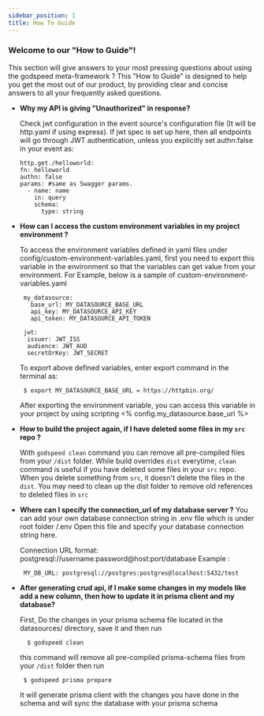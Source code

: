 ```yaml
---
sidebar_position: 1
title: How To Guide
---
```

### Welcome to our "How to Guide"!

This section will give answers to your most pressing questions about using the godspeed meta-framework ? This "How to Guide" is designed to help you get the most out of our product, by providing clear and concise answers to all your frequently asked questions.
<!-- It is designed to be easy to follow and understand, with step-by-step instructions and screenshots to help illustrate each process.  -->

- **Why my API is giving "Unauthorized" in response?**

  Check jwt configuration in the event source's configuration file (It will be http.yaml if using express). If jwt spec is set up here, then all endpoints will go through JWT authentication, unless you explicitly set authn:false in your event as:
  ```
  http.get./helloworld:
  fn: helloworld
  authn: false
  params: #same as Swagger params.
    - name: name
      in: query
      schema:
        type: string
  ```

- **How can I access the custom environment variables in my project environment ?**

  To access the environment variables defined in yaml files under config/custom-environment-variables.yaml, first
  you need to export this variable in the environment so that the variables can get value from your environment.
  For Example, below is a sample of custom-environment-variables.yaml 
  ```
   my_datasource:
     base_url: MY_DATASOURCE_BASE_URL
     api_key: MY_DATASOURCE_API_KEY
     api_token: MY_DATASOURCE_API_TOKEN

   jwt:
    issuer: JWT_ISS
    audience: JWT_AUD
    secretOrKey: JWT_SECRET
  ```
  To export above defined variables, enter export command in the terminal as:
   ```
    $ export MY_DATASOURCE_BASE_URL = https://httpbin.org/
   ```
  After exporting the environment variable, you can access this variable in your project by using 
  scripting <% config.my_datasource.base_url %>

- **How to build the project again, if I have deleted some files in my `src` repo ?**

  With `godspeed clean` command you can remove all pre-compiled files from your `/dist` folder. While build overrides `dist` everytime, `clean` command is useful if you have deleted some files in your `src` repo. 
  When you delete something from `src`, it doesn't delete the files in the `dist`. You may need to clean up the  dist folder to remove old references to deleted files in `src`

- **Where can I specify the connection_url of my database server ?**
  You can add your own database connection string in .env file which is under root folder /.env
  Open this file and specify your database connection string here.

  Connection URL format: postgresql://username:password@host:port/database
  Example : 
   ```
    MY_DB_URL: postgresql://postgres:postgres@localhost:5432/test
   ```

- **After generating crud api, if I make some changes in my models like add a new column, then how to update it   in prisma client and my database?**

  First, Do the changes in your prisma schema file located in the datasources/ directory, save it and then run 
   ``` 
     $ godspeed clean
   ```
  this command will remove all pre-compiled prisma-schema files from your `/dist` folder then run
   ```
    $ godspeed prisma prepare
   ```
  It will generate prisma client with the changes you have done in the schema and will sync the database with your  prisma schema

